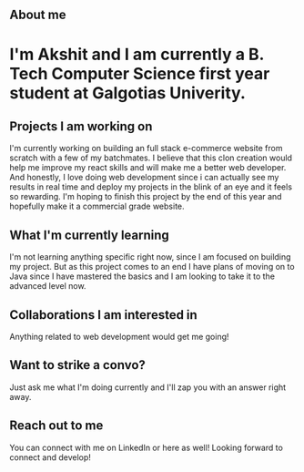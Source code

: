 ## About me

# I'm Akshit and I am currently a B. Tech Computer Science first year student at Galgotias Univerity. 

## Projects I am working on

I'm currently working on building an full stack e-commerce website from scratch with a few of my batchmates. I believe that this clon creation would help me improve my react skills and will make me a better web developer. And honestly, I love doing web development since i can actually see my results in real time and deploy my projects in the blink of an eye and it feels so rewarding. I'm hoping to finish this project by the end of this year and hopefully make it a commercial grade website.

## What I'm currently learning

I'm not learning anything specific right now, since I am focused on building my project. But as this project comes to an end I have plans of moving on to Java since I have mastered the basics and I am looking to take it to the advanced level now.

## Collaborations I am interested in
Anything related to web development would get me going!

## Want to strike a convo?
Just ask me what I'm doing currently and I'll zap you with an answer right away.

## Reach out to me 
You can connect with me on LinkedIn or here as well! Looking forward to connect and develop!

<!--
**joshiakshit/joshiakshit** is a ✨ _special_ ✨ repository because its `README.md` (this file) appears on your GitHub profile.

Here are some ideas to get you started:

- 🔭 I’m currently working on ...
- 🌱 I’m currently learning ...
- 👯 I’m looking to collaborate on ...
- 🤔 I’m looking for help with ...
- 💬 Ask me about ...
- 📫 How to reach me: ...
- 😄 Pronouns: ...
- ⚡ Fun fact: ...
-->
